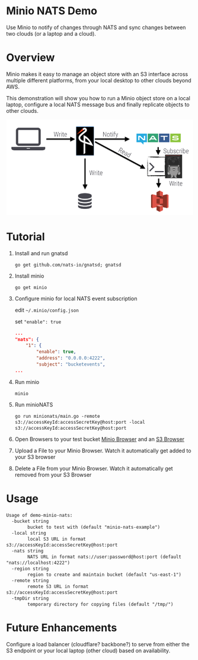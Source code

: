 # Minio NATS Demo
Use Minio to notify of changes through NATS and sync changes between two clouds (or a laptop and a cloud).

# Overview
Minio makes it easy to manage an object store with an S3 interface across multiple different platforms, 
from your local desktop to other clouds beyond AWS.

This demonstration will show you how to run a Minio object store on a local laptop, 
configure a local NATS message bus and finally replicate objects to other clouds.

![Diagram](/readme_img/diag.png?raw=true "Diagram")

# Tutorial

1. Install and run gnatsd
    ```
    go get github.com/nats-io/gnatsd; gnatsd
    ```
1. Install minio
    ```
    go get minio
    ```
1. Configure minio for local NATS event subscription
    
    edit `~/.minio/config.json`
    
    set `"enable": true`
    
    ``` json
    ...
    "nats": {
        "1": {
            "enable": true,
            "address": "0.0.0.0:4222",
            "subject": "bucketevents",
    ...
    ```
1. Run minio
    ```
    minio
    ```
1. Run minioNATS
    ```
    go run minionats/main.go -remote s3://accessKeyId:accessSecretKey@host:port -local s3://accessKeyId:accessSecretKey@host:port
    ```
    
1. Open Browsers to your test bucket [Minio Browser](http://localhost:9000/minio/minio-nats-example/) and 
an [S3 Browser](https://console.aws.amazon.com/s3/buckets/minio-nats-example)

1. Upload a File to your Minio Browser. Watch it automatically get added to your S3 browser

1. Delete a File from your Minio Browser. Watch it automatically get removed from your S3 Browser

# Usage
```
Usage of demo-minio-nats:
  -bucket string
    	bucket to test with (default "minio-nats-example")
  -local string
    	local S3 URL in format s3://accessKeyId:accessSecretKey@host:port
  -nats string
    	NATS URL in format nats://user:password@host:port (default "nats://localhost:4222")
  -region string
    	region to create and maintain bucket (default "us-east-1")
  -remote string
    	remote S3 URL in format s3://accessKeyId:accessSecretKey@host:port
  -tmpDir string
    	temporary directory for copying files (default "/tmp/")
```

# Future Enhancements
Configure a load balancer (cloudflare? backbone?) to serve from either the S3 endpoint
or your local laptop (other cloud) based on availability.
